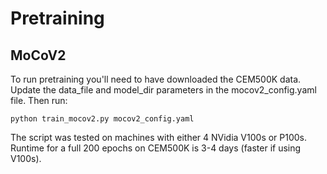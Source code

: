 # Pretraining

## MoCoV2

To run pretraining you'll need to have downloaded the CEM500K data. Update the data_file and model_dir parameters in the mocov2_config.yaml file. Then run:

```
python train_mocov2.py mocov2_config.yaml
```

The script was tested on machines with either 4 NVidia V100s or P100s. Runtime for a full 200 epochs on CEM500K is 3-4 days (faster if using V100s).
